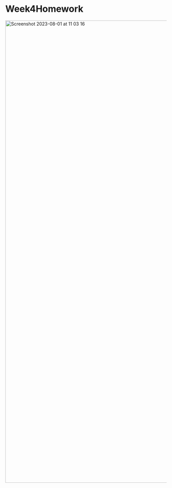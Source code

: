 # Week4Homework


<img width="1440" alt="Screenshot 2023-08-01 at 11 03 16" src="https://github.com/melisacevik/Week4Homework/assets/113050206/0feb24bf-c131-42c9-92b3-ae160bfd4ca6">

